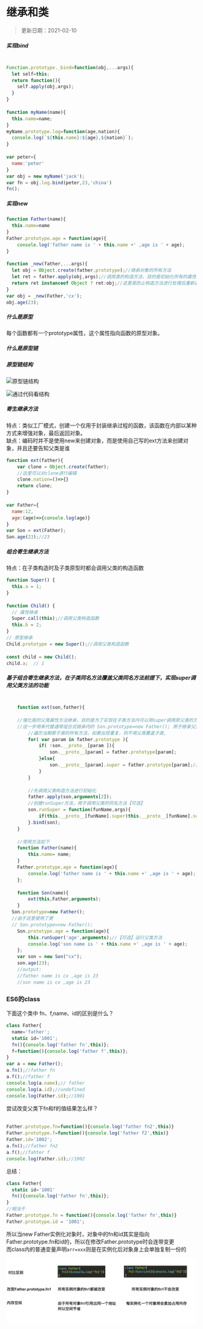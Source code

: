 
# 继承和类
> 更新日期：2021-02-10
##### 实现bind
~~~javascript

Function.prototype._bind=function(obj,...args){
  let self=this;
  return function(){
    self.apply(obj,args);
  }
}

function myName(name){
  this.name=name;
}
myName.prototype.log=function(age,nation){
  console.log(`${this.name}:${age},${nation}`);
}

var peter={
  name:'peter'
}
var obj = new myName('jack');
var fn = obj.log.bind(peter,23,'china')
fn();
~~~

##### 实现new
~~~javascript
function Father(name){
  this.name=name
}
Father.prototype.age = function(age){
	console.log('father name is ' + this.name +' ,age is ' + age);
}

function _new(father,...args){
  let obj = Object.create(father.prototype);//继承对象的所有方法
  let ret = father.apply(obj,args);//调用类的构造方法，目的是初始化所有的属性
  return ret instanceof Object ? ret:obj;//这里是防止构造方法进行处理后重新返回新对象，一般情况下不会
}
var obj = _new(Father,'cx');
obj.age(23);
~~~

##### 什么是原型
每个函数都有一个prototype属性，这个属性指向函数的原型对象。

##### 什么是原型链


##### 原型链结构
![原型链结构](../assets/jsdoc/basic/extend/prototype1.jpg)

![通过代码看结构](../assets/jsdoc/basic/extend/prototype2.jpg)

##### 寄生继承方法
特点：类似工厂模式，创建一个仅用于封装继承过程的函数，该函数在内部以某种方式来增强对象，最后返回对象。  
缺点：编码时并不是使用new来创建对象，而是使用自己写的ext方法来创建对象，并且还要告知父类是谁
~~~javascript
function ext(father){
    var clone = Object.create(father); 
    //这里可以对clone进行编辑
    clone.nation=()=>{}
    return clone; 
}

var Father={
  name:12,
  age:(age)=>{console.log(age)}
}
var Son = ext(Father);
Son.age(23);//23
~~~



##### 组合寄生继承方法
特点：在子类构造时及子类原型时都会调用父类的构造函数
~~~javascript
function Super() {
  this.a = 1;
}

function Child() {
  // 属性继承
  Super.call(this);//调用父类构造函数
  this.b = 2;
}
// 原型继承
Child.prototype = new Super();//调用父类构造函数

const child = new Child();
child.a;  // 1
~~~


##### 基于组合寄生继承方法，在子类同名方法覆盖父类同名方法前提下，实现super调用父类方法的功能
~~~javascript

	function ext(son,father){

    //强化版的父类属性方法继承，目的是为了实现在子类方法内可以用super调用原父类的方法
    //这一步用来代替通常组合式继承内的 Son.prototype=new Father(); 用于继承父类的所有属性
		//遍历当期那子类的所有方法，如果出现重复，则不用父类覆盖子类,
		for( var param in father.prototype ){
			if( !son.__proto__[param ]){
				son.__proto__[param] = father.prototype[param];
			}else{
				son.__proto__[param].super = father.prototype[param];//【可选】将父类方法预留到super内，以备调用
			}
		}

		//先调用父类构造方法进行初始化
		father.apply(son,arguments[2]);
		//创建runSuper方法，用于调用父类的同名方法【可选】
		son.runSuper = function(funName,args){
			if(this.__proto__[funName].super)this.__proto__[funName].super.apply(this,args);
		}.bind(son);
	}
	
	//使用方法如下
	function Father(name){
		this.name= name;
	}
	Father.prototype.age = function(age){
		console.log('father name is ' + this.name +' ,age is ' + age);
	};

	function Son(name){
		ext(this,Father,arguments);
	}
  Son.prototype=new Father();
  //由于这里使用了更
  // Son.prototype=new Father(); 
	Son.prototype.age = function(age){
		this.runSuper('age',arguments);//【可选】运行父类方法
		console.log('son name is ' + this.name +' ,age is ' + age);
	};
	var son = new Son("cx");
	son.age(23);
	//output:
	//father name is cx ,age is 23
	//son name is cx ,age is 23

~~~



### ES6的class   
下面这个类中 fn、f,name、id的区别是什么？
~~~javascript
class Father{
  name='father';
  static id='1001';
  fn(){console.log('father fn',this)};
  f=function(){console.log('father f',this)};
}
var a = new Father();
a.fn();//father fn
a.f();//father f
console.log(a.name);// father
console.log(a.id);//undefined
console.log(Father.id);//1001
~~~

尝试改变父类下fn和f的值结果怎么样？  
~~~javascript

Father.prototype.fn=function(){console.log('father fn2',this)}
Father.prototype.f=function(){console.log('father f2',this)}
Father.id='1002';
a.fn();//father fn2
a.f();//fahter f
console.log(Father.id);//1002
~~~

总结：

~~~javascript
class Father{
  static id='1001'
  fn(){console.log('father fn',this)};
}
//相当于
Father.prototype.fn = function(){console.log('father fn',this)}
Father.prototype.id = '1001';
~~~
所以当new Father实例化对象时，对象中的fn和id其实是指向Father.prototype.fn和id的，所以在修改Father.prototype时会连带变更  
而class内的普通变量声明`arr=xxx`则是在实例化后对象身上会单独复制一份的  


![](../assets/jsdoc/basic/extend/classprotype.jpg)
